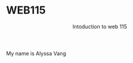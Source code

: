# WEB115
<html>
  <title>Introduction</title>
  <header>Intoduction to web 115</header>
  <body>My name is Alyssa Vang</body>
  </html>
